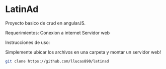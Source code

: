 # LatinAd

Proyecto basico de crud en angularJS.

Requerimientos:
Conexion a internet
Servidor web


Instrucciones de uso:

Simplemente ubicar los archivos en una carpeta y montar un servidor web!

```bash
git clone https://github.com/llucas890/latinad
```
